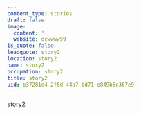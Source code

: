 ```yaml
---
content_type: stories
draft: false
image:
  content: ''
  website: ocwwww99
is_quote: false
leadquote: story2
location: story2
name: story2
occupation: story2
title: story2
uid: b37281e4-2f6d-44a7-bd71-e849b5c367e9
---
```

story2
